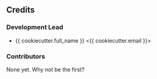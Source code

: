 ## Credits


### Development Lead

* {{ cookiecutter.full_name }} <{{ cookiecutter.email }}>

### Contributors

None yet. Why not be the first?
